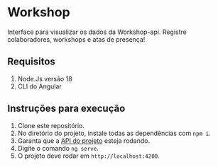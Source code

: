 # Workshop

Interface para visualizar os dados da Workshop-api. Registre colaboradores, workshops e atas de presença!

## Requisitos

1) Node.Js versão 18
2) CLI do Angular

## Instruções para execução

1) Clone este repositório.
2) No diretório do projeto, instale todas as dependências com ```npm i```.
3) Garanta que a <a href="https://github.com/gui-henri/workshop-api">API do projeto</a> esteja rodando.
4) Digite o comando ```ng serve```.
5) O projeto deve rodar em ```http://localhost:4200```.
